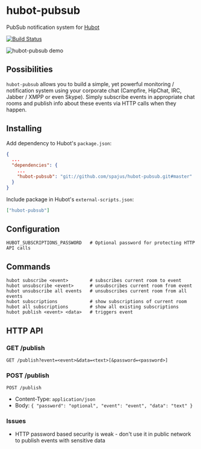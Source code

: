 hubot-pubsub
============

PubSub notification system for [Hubot](https://github.com/github/hubot)

[![Build Status](https://travis-ci.org/spajus/hubot-pubsub.png?branch=master)](https://travis-ci.org/spajus/hubot-pubsub)

![hubot-pubsub demo](https://dl.dropboxusercontent.com/u/176100/opensource/hubot-pubsub.gif)

## Possibilities

`hubot-pubsub` allows you to build a simple, yet powerful monitoring / notification system using your corporate chat
(Campfire, HipChat, IRC, Jabber / XMPP or even Skype). Simply subscribe events in appropriate chat rooms and publish
info about these events via HTTP calls when they happen.

## Installing

Add dependency to Hubot's `package.json`:
```json
{
  ...
  "dependencies": {
    ...
    "hubot-pubsub": "git://github.com/spajus/hubot-pubsub.git#master"
  }
}
```

Include package in Hubot's `external-scripts.json`:
```json
["hubot-pubsub"]
```

## Configuration

    HUBOT_SUBSCRIPTIONS_PASSWORD   # Optional password for protecting HTTP API calls

## Commands

    hubot subscribe <event>        # subscribes current room to event
    hubot unsubscribe <event>      # unsubscribes current room from event
    hubot unsubscribe all events   # unsubscribes current room from all events
    hubot subscriptions            # show subscriptions of current room
    hubot all subscriptions        # show all existing subscriptions
    hubot publish <event> <data>   # triggers event

## HTTP API

### GET /publish

    GET /publish?event=<event>&data=<text>[&password=<password>]


### POST /publish

    POST /publish

  - Content-Type: `application/json`
  - Body: `{ "password": "optional", "event": "event", "data": "text" }`


### Issues

- HTTP password based security is weak - don't use it in public network to publish events with sensitive data

